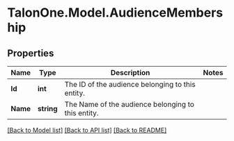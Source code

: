 # TalonOne.Model.AudienceMembership
## Properties

Name | Type | Description | Notes
------------ | ------------- | ------------- | -------------
**Id** | **int** | The ID of the audience belonging to this entity. | 
**Name** | **string** | The Name of the audience belonging to this entity. | 

[[Back to Model list]](../README.md#documentation-for-models) [[Back to API list]](../README.md#documentation-for-api-endpoints) [[Back to README]](../README.md)

